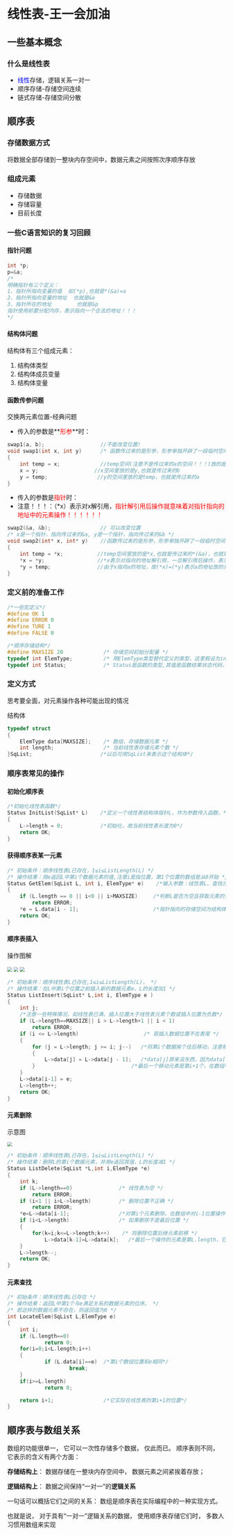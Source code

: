 # 线性表-王一会加油

## 一些基本概念

### 什么是线性表

- <font color='blue'>线性</font>存储，逻辑关系一对一
- 顺序存储-存储空间连续
- 链式存储-存储空间分散

## 顺序表

### 存储数据方式

将数据全部存储到一整块内存空间中，数据元素之间按照次序顺序存放

### 组成元素

- 存储数据
- 存储容量
- 目前长度

### 一些C语言知识的复习回顾

#### 指针问题

```C
int *p;
p=&a;
/*
明确指针有三个定义：
1、指针所指向变量的值  如(*p),也就是*(&a)=a
2、指针所指向变量的地址  也就是&a
3、指针所在的地址        也就是&p
指针使用前要分配内存，表示指向一个合法的地址！！！
*/
```

#### 结构体问题

结构体有三个组成元素：

1. 结构体类型
2. 结构体成员变量
3. 结构体变量

#### 函数传参问题

交换两元素位置-经典问题

- 传入的参数是**<font color='red'>形参</font>**时：

```C
swap1(a, b);                  //不能改变位置!
void swap1(int x, int y)      /* 函数传过来的是形参，形参单独开辟了一段临时空间,形参改变不会影响实参！！ */
{
	int temp = x;             //temp空间(注意不是传过来的a的空间！！！)放的是x，也就是传过来的a
	x = y;				    //x空间里放的是y,也就是传过来的b
	y = temp;                //y的空间里放的是temp，也就是传过来的a
}
```

- 传入的参数是<font color='red'>指针</font>时：
- 注意！！！：（*x）表示对x解引用，<font color='red'>指针解引用后操作就意味着对指针指向的地址中的元素操作！！！！！！</font>

```C
swap2(&a, &b);                // 可以改变位置
/* x是一个指针，指向传过来的&a, y是一个指针，指向传过来的&b */
void swap2(int* x, int* y)    //函数传过来的是形参，形参单独开辟了一段临时空间
{
	int temp = *x;           //temp空间里放的是*x,也就是传过来的*(&a)，也就是a
	*x = *y;                 //*x表示对指向的地址解引用，一旦解引用后操作，表示指向地址元素也变化！！！
	*y = temp;               //由于x指向a的地址，故(*x)=(*y)表示a的地址放的元素变成了(*y)！！！！！！
}
```



### 定义前的准备工作

```C
/*一些宏定义*/
#define OK 1
#define ERROR 0
#define TURE 1
#define FALSE 0

/*顺序存储结构*/
#define MAXSIZE 20             /* 存储空间初始分配量 */
typedef int ElemType;          /* 用ElemType类型替代定义的类型，这里假设为int */
typedef int Status;            /* Status是函数的类型,其值是函数结果状态代码，如OK等 */
```



### 定义方式

思考要全面，对元素操作各种可能出现的情况

结构体

```c
typedef struct
{
	ElemType data[MAXSIZE];    /* 数组，存储数据元素 */
	int length;                /* 当前线性表存储元素个数 */
}SqList;				      /*以后可用SqList来表示这个结构体*/
```

### 顺序表常见的操作

#### 初始化顺序表

```C
/*初始化线性表函数*/
Status InitList(SqList* L)    /*定义一个线性表结构体指针L，作为参数传入函数，*/
{
	L->length = 0;            /*初始化，故当前线性表长度为0*/
	return OK;
}
```

#### 获得顺序表某一元素

```c
/* 初始条件：顺序线性表L已存在，1≤i≤ListLength(L) */
/* 操作结果：用e返回L中第i个数据元素的值,注意i是指位置，第1个位置的数组是从0开始 */
Status GetElem(SqList L, int i, ElemType* e)    /*输入参数：线性表L、查找元素位置i、返回元素，指针型，直接对元素操作*/
{
	if (L.length == 0 || i<0 || i>MAXSIZE)     /*判断L是否为空且获取元素的位置是否越界*/
		return ERROR;
	*e = L.data[i - 1];                        /*指针指向的存储空间为结构体第i-1个数据域内容*/
	return OK;
}
```

#### 顺序表插入

操作图解

<img src="D:\Young\笔记\数据结构\线性表\图片\顺序表插入1.png" style="zoom: 67%;" />

<img src="D:\Young\笔记\数据结构\线性表\图片\顺序表插入2.png" style="zoom: 67%;" />

<img src="D:\Young\笔记\数据结构\线性表\图片\元素插入3.bmp" style="zoom:67%;" />

```C
/* 初始条件：顺序线性表L已存在,1≤i≤ListLength(L)， */
/* 操作结果：在L中第i个位置之前插入新的数据元素e，L的长度加1 */
Status ListInsert(SqList* L,int i, ElemType e )
{
	int j;
    /*注意一些特殊情况，如线性表已满、插入位置大于线性表元素个数或插入位置为负数*/
	if (L->length==MAXSIZE|| i > L->length+1 || i < 1) 
		return ERROR;
	if (i <= L->length)                     /* 若插入数据位置不在表尾 */
	{
		for (j = L->length; j >= i; j--)   /*将第i个数据挨个往后移动，注意移动的元素，j刚开始是目前已有元素*/
		{
			L->data[j] = L->data[j - 1];   /*data[j]原来没东西，因为data[0]中存有元素*/
		}								/*最后一个移动元素是第i+1个，在数组中存放在第i的位置*/
	}
	L->data[i-1] = e;                         
	L->length++;                           
	return OK;
}
```

#### 元素删除

示意图

<img src="D:\Young\笔记\数据结构\线性表\图片\元素删除.bmp" style="zoom:67%;" />

```c
/* 初始条件：顺序线性表L已存在，1≤i≤ListLength(L) */
/* 操作结果：删除L的第i个数据元素，并用e返回其值，L的长度减1 */
Status ListDelete(SqList *L,int i,ElemType *e) 
{ 
    int k;
    if (L->length==0)               /* 线性表为空 */
		return ERROR;
    if (i<1 || i>L->length)         /* 删除位置不正确 */
        return ERROR;
    *e=L->data[i-1];                /*对第i个元素删除，在数组中对i-1位置操作*/
    if (i<L->length)                /* 如果删除不是最后位置 */
    {
        for(k=i;k<=L->length;k++)    /* 将删除位置后继元素前移 */
			L->data[k-1]=L->data[k];   /*最后一个操作的元素是第L.length，它在数组中存放在L.length-1中*/
    }
    L->length--;
    return OK;
}
```

#### 元素查找

```c
/* 初始条件：顺序线性表L已存在 */
/* 操作结果：返回L中第1个与e满足关系的数据元素的位序。 */
/* 若这样的数据元素不存在，则返回值为0 */
int LocateElem(SqList L,ElemType e)
{
    int i;
    if (L.length==0)
            return 0;
    for(i=0;i<L.length;i++)
    {
            if (L.data[i]==e)  /*第i个数组位置和e相同*/
                    break;
    }
    if(i>=L.length)
            return 0;

    return i+1;                /*它实际在线性表的第i+1的位置*/
}
```

## 顺序表与数组关系

数组的功能很单一， 它可以一次性存储多个数据， 仅此而已。 顺序表则不同， 它表示的含义有两个方面：

**存储结构上**： 数据存储在一整块内存空间中， 数据元素之间紧挨着存放；

**逻辑结构上**： 数据之间保持“一对一”的**逻辑关系**

一句话可以概括它们之间的关系： 数组是顺序表在实际编程中的一种实现方式。

 也就是说， 对于具有“一对一”逻辑关系的数据， 使用顺序表存储它们时， 多数人习惯用数组来实现  



